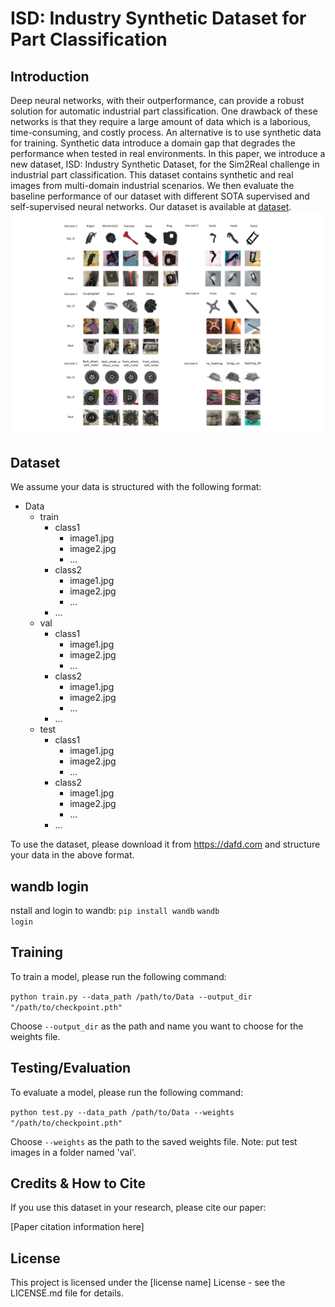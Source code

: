 # ISD: Industry Synthetic Dataset for Part Classification

## Introduction
Deep neural networks, with their outperformance, can provide a robust solution for automatic industrial part classification. One drawback of these networks is that they require a large amount of data which is a laborious, time-consuming, and costly process. An alternative is to use synthetic data for training. Synthetic data introduce a domain gap that degrades the performance when tested in real environments. In this paper, we introduce a new dataset, ISD: Industry Synthetic Dataset, for the Sim2Real challenge in industrial part classification. This dataset contains synthetic and real images from multi-domain industrial scenarios. We then evaluate the baseline performance of our dataset with different SOTA supervised and self-supervised neural networks. Our dataset is available at <a href="https://dafd.com/">dataset</a>.
![PDF Image](/Images/dataset.jpg)

## Dataset
We assume your data is structured with the following format:

<ul>
<li>Data
<ul>
<li>train
<ul>
<li>class1
<ul>
<li>image1.jpg</li>
<li>image2.jpg</li>
<li>...</li>
</ul>
</li>
<li>class2
<ul>
<li>image1.jpg</li>
<li>image2.jpg</li>
<li>...</li>
</ul>
</li>
<li>...</li>
</ul>
</li>
<li>val
<ul>
<li>class1
<ul>
<li>image1.jpg</li>
<li>image2.jpg</li>
<li>...</li>
</ul>
</li>
<li>class2
<ul>
<li>image1.jpg</li>
<li>image2.jpg</li>
<li>...</li>
</ul>
</li>
<li>...</li>
</ul>
</li>
<li>test
<ul>
<li>class1
<ul>
<li>image1.jpg</li>
<li>image2.jpg</li>
<li>...</li>
</ul>
</li>
<li>class2
<ul>
<li>image1.jpg</li>
<li>image2.jpg</li>
<li>...</li>
</ul>
</li>
<li>...</li>
</ul>
</li>
</ul>
</li>
</ul>


To use the dataset, please download it from https://dafd.com and structure your data in the above format.

## wandb login
nstall and login to wandb:
<code>pip install wandb</code>
    <code>wandb login</code>

## Training
To train a model, please run the following command:

<code>python train.py --data_path /path/to/Data --output_dir "/path/to/checkpoint.pth"</code>


Choose `--output_dir` as the path and name you want to choose for the weights file.

## Testing/Evaluation
To evaluate a model, please run the following command:

<code>python test.py --data_path /path/to/Data --weights "/path/to/checkpoint.pth"</code>


Choose <code>--weights</code> as the path to the saved weights file. Note: put test images in a folder named 'val'.

## Credits & How to Cite
If you use this dataset in your research, please cite our paper: 

[Paper citation information here]

## License
This project is licensed under the [license name] License - see the LICENSE.md file for details.

